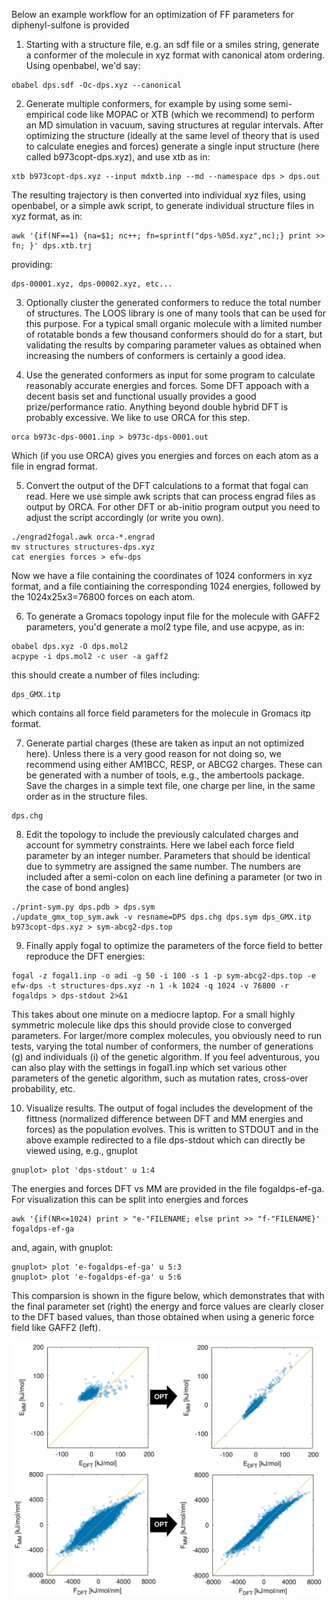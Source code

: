 
Below an example workflow for an optimization of FF parameters for diphenyl-sulfone is provided

1. Starting with a structure file, e.g. an sdf file or a smiles string, generate a conformer of the molecule in xyz 
format with canonical atom ordering. Using openbabel, we'd say:
```
obabel dps.sdf -Oc-dps.xyz --canonical
```

2. Generate multiple conformers, for example by using some semi-empirical code like MOPAC or XTB (which we recommend) 
to perform an MD simulation in vacuum, saving structures at 
regular intervals. After optimizing the structure (ideally at the same level of 
theory that is used to calculate enegies and forces) generate a single 
input structure (here called b973copt-dps.xyz), and use xtb as in:
```
xtb b973copt-dps.xyz --input mdxtb.inp --md --namespace dps > dps.out
```
The resulting trajectory is then converted into individual xyz files, using openbabel, 
or a simple awk script, to generate individual structure files in xyz format, as in:
```
awk '{if(NF==1) {na=$1; nc++; fn=sprintf("dps-%05d.xyz",nc);} print >> fn; }' dps.xtb.trj
```
providing:
```
dps-00001.xyz, dps-00002.xyz, etc...
```

3. Optionally cluster the generated conformers to reduce the total number of structures. 
The LOOS library is one of many tools that can be used for this purpose. For a typical 
small organic molecule with a limited number of rotatable bonds a few thousand conformers 
should do for a start, but validating the results by comparing parameter values as 
obtained when increasing the numbers of conformers is certainly a good idea.

4. Use the generated conformers as input for some program to calculate reasonably accurate energies and forces. 
Some DFT appoach with a decent basis set and functional usually provides a good prize/performance ratio. Anything 
beyond double hybrid DFT is probably excessive. We like to use ORCA for this step.
```
orca b973c-dps-0001.inp > b973c-dps-0001.out
```
Which (if you use ORCA) gives you energies and forces on each atom as a file in engrad format.

5. Convert the output of the DFT calculations to a format that fogal can read. Here we use simple 
awk scripts that can process engrad files as output by ORCA. For other DFT or ab-initio program output 
you need to adjust the script accordingly (or write you own).
```
./engrad2fogal.awk orca-*.engrad
mv structures structures-dps.xyz
cat energies forces > efw-dps
```
Now we have a file containing the coordinates of 1024 conformers in xyz format, and a file contiaining 
the corresponding 1024 energies, followed by the 1024x25x3=76800 forces on each atom.

6. To generate a Gromacs topology input file for the molecule with GAFF2 parameters, you'd generate a mol2 type file, and use acpype, 
as in:
```
obabel dps.xyz -O dps.mol2 
acpype -i dps.mol2 -c user -a gaff2
```
this should create a number of files including:
```
dps_GMX.itp
```
which contains all force field parameters for the molecule in Gromacs itp format.

7. Generate partial charges (these are taken as input an not optimized here). Unless there is a very good reason for not doing so, we recommend using either AM1BCC, RESP, or ABCG2 charges. These can be generated with a number of tools, e.g., 
the ambertools package. Save the charges 
in a simple text file, one charge per line, in the same order as in the structure files.
```
dps.chg
```

8. Edit the topology to include the previously calculated charges and account for symmetry constraints. Here we label each force field parameter by an integer number. Parameters that should be identical due to symmetry are assigned the same number. The numbers are included after a semi-colon on each line defining a parameter (or two in the case of bond angles)
```
./print-sym.py dps.pdb > dps.sym
./update_gmx_top_sym.awk -v resname=DPS dps.chg dps.sym dps_GMX.itp b973copt-dps.xyz > sym-abcg2-dps.top
```

9. Finally apply fogal to optimize the parameters of the force field to better reproduce the DFT energies:
```
fogal -z fogal1.inp -o adi -g 50 -i 100 -s 1 -p sym-abcg2-dps.top -e efw-dps -t structures-dps.xyz -n 1 -k 1024 -q 1024 -v 76800 -r fogaldps > dps-stdout 2>&1
```
This takes about one minute on a mediocre laptop. For a small highly symmetric molecule like dps this should provide close to converged parameters. For larger/more complex molecules, you obviously need to run tests, varying the total number of conformers, the number of generations (g) and individuals (i) of the genetic algorithm. If you feel adventurous, you can also play 
with the settings in fogal1.inp which set various 
other parameters of the genetic algorithm, such as mutation rates, cross-over probability, etc.

10. Visualize results. The output of fogal includes the development of the fittness (normalized difference between DFT and MM energies 
and forces) as the population evolves. This is written to STDOUT and in the above example redirected to a 
file dps-stdout which can directly be viewed using, e.g., gnuplot
```
gnuplot> plot 'dps-stdout' u 1:4
```
The energies and forces DFT vs MM are provided in the file fogaldps-ef-ga. For visualization this can be split into energies and forces
```
awk '{if(NR<=1024) print > "e-"FILENAME; else print >> "f-"FILENAME}' fogaldps-ef-ga
```
and, again, with gnuplot:
```
gnuplot> plot 'e-fogaldps-ef-ga' u 5:3
gnuplot> plot 'e-fogaldps-ef-ga' u 5:6
```
This comparsion is shown in the figure below, which demonstrates that with the final parameter set (right) the energy and force values are clearly closer to the DFT based values, than those obtained when using a generic force field like GAFF2 (left).

![optimization](./opt.png)
